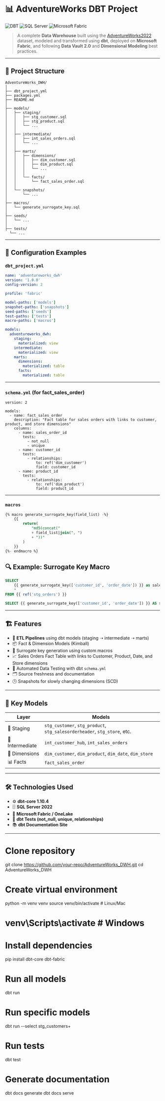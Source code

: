 # 📊 AdventureWorks DBT Project

![DBT](https://img.shields.io/badge/DBT-%F0%9F%92%BE%20Data%20Build%20Tool-orange?logo=dbt&logoColor=white)
![SQL Server](https://img.shields.io/badge/SQL%20Server-%F0%9F%93%9D-red?logo=microsoftsqlserver&logoColor=white)
![Microsoft Fabric](https://img.shields.io/badge/Microsoft%20Fabric-%F0%9F%93%88-blue?logo=microsoft&logoColor=white)

> A complete **Data Warehouse** built using the [AdventureWorks2022](https://learn.microsoft.com/en-us/sql/samples/adventureworks-install-configure) dataset, modeled and transformed using **dbt**, deployed on **Microsoft Fabric**, and following **Data Vault 2.0** and **Dimensional Modeling** best practices.

---

## 🧩 Project Structure

```text
AdventureWorks_DWH/
│
├── dbt_project.yml
├── packages.yml
├── README.md
│
├── models/
│   ├── staging/
│   │   ├── stg_customer.sql
│   │   ├── stg_product.sql
│   │   └── ...
│   │
│   ├── intermediate/
│   │   ├── int_sales_orders.sql
│   │   └── ...
│   │
│   ├── marts/
│   │   ├── dimensions/
│   │   │   ├── dim_customer.sql
│   │   │   ├── dim_product.sql
│   │   │   └── ...
│   │   │
│   │   └── facts/
│   │       └── fact_sales_order.sql
│   │
│   └── snapshots/
│       └── ...
│
├── macros/
│   └── generate_surrogate_key.sql
│
├── seeds/
│   └── ...
│
├── tests/
  └── ...
```
---

## 📄 Configuration Examples

### `dbt_project.yml`

```yaml
name: 'adventureworks_dwh'
version: '1.0.0'
config-version: 2

profile: 'fabric'

model-paths: ['models']
snapshot-paths: ['snapshots']
seed-paths: ['seeds']
test-paths: ['tests']
macro-paths: ['macros']

models:
  adventureworks_dwh:
    staging:
      materialized: view
    intermediate:
      materialized: view
    marts:
      dimensions:
        materialized: table
      facts:
        materialized: table
 ```
---
### `schema.yml` (for fact_sales_order)
```
version: 2

models:
  - name: fact_sales_order
    description: "Fact table for sales orders with links to customer, product, and store dimensions"
    columns:
      - name: sales_order_id
        tests:
          - not_null
          - unique
      - name: customer_id
        tests:
          - relationships:
              to: ref('dim_customer')
              field: customer_id
      - name: product_id
        tests:
          - relationships:
              to: ref('dim_product')
              field: product_id
```
---
### `macros`
```sql
{% macro generate_surrogate_key(field_list) -%}
    {{
        return(
            "md5(concat("
            + field_list|join(", ")
            + "))"
        )
    }}
{%- endmacro %}
```
## 🔍 Example: Surrogate Key Macro

```sql
SELECT
    {{ generate_surrogate_key(['customer_id', 'order_date']) }} as sales_key,
    *
FROM {{ ref('stg_orders') }}
```
```sql
SELECT {{ generate_surrogate_key(['customer_id', 'order_date']) }} AS sk_customer_order
```

---

## 🏗️ Features

- 🔄 **ETL Pipelines** using dbt models (staging ➝ intermediate ➝ marts)
- 📦 Fact & Dimension Models (Kimball)
- 🧠 Surrogate key generation using custom macros
- 📈 Sales Orders Fact Table with links to Customer, Product, Date, and Store dimensions
- 🧪 Automated Data Testing with dbt `schema.yml`
- 🗂️ Source freshness and documentation
- 🕒 Snapshots for slowly changing dimensions (SCD)

---

## 📁 Key Models

| Layer         | Models                                                                 |
|---------------|------------------------------------------------------------------------|
| 🧽 Staging     | `stg_customer`, `stg_product`, `stg_salesorderheader`, `stg_store`, etc. |
| 🧠 Intermediate | `int_customer_hub`, `int_sales_orders`                                 |
| 🧱 Dimensions  | `dim_customer`, `dim_product`, `dim_date`, `dim_store`                 |
| 📊 Facts       | `fact_sales_order`                                                    |

---

## 🛠️ Technologies Used

- ⚙️ **dbt-core 1.10.4**
- 🗄️ **SQL Server 2022**
- 🧱 **Microsoft Fabric / OneLake**
- 🧪 **dbt Tests (not_null, unique, relationships)**
- 📚 **dbt Documentation Site**

---

# Clone repository
git clone https://github.com/your-repo/AdventureWorks_DWH.git
cd AdventureWorks_DWH

# Create virtual environment
python -m venv venv
source venv/bin/activate  # Linux/Mac
# venv\Scripts\activate  # Windows

# Install dependencies
pip install dbt-core dbt-fabric
# Run all models
dbt run

# Run specific models
dbt run --select stg_customers+

# Run tests
dbt test

# Generate documentation
dbt docs generate
dbt docs serve

